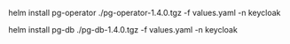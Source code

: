 
helm install pg-operator ./pg-operator-1.4.0.tgz -f values.yaml -n keycloak

helm install pg-db ./pg-db-1.4.0.tgz -f values.yaml -n keycloak